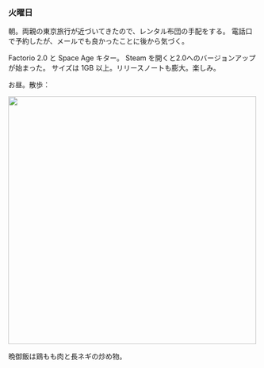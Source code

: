 ### 火曜日

朝。両親の東京旅行が近づいてきたので、レンタル布団の手配をする。
電話口で予約したが、メールでも良かったことに後から気づく。

Factorio 2.0 と Space Age キター。
Steam を開くと2.0へのバージョンアップが始まった。
サイズは 1GB 以上。リリースノートも膨大。楽しみ。

お昼。散歩：

<img src="https://i.imgur.com/jg9mbXr.jpeg" width="500">

晩御飯は鶏もも肉と長ネギの炒め物。